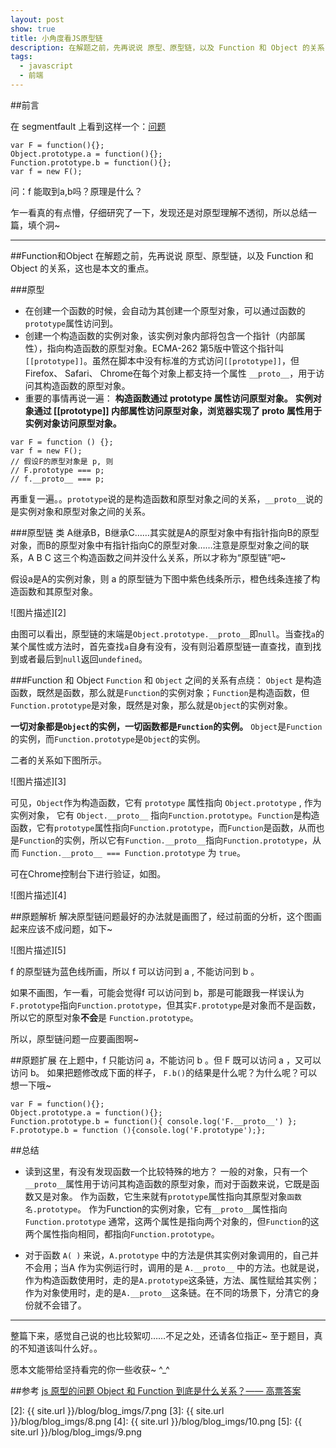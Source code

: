 ```yaml
---
layout: post
show: true
title: 小角度看JS原型链
description: 在解题之前，先再说说 原型、原型链，以及 Function 和 Object 的关系，这也是本文的重点。
tags:
  - javascript
  - 前端
---
```



##前言

在 segmentfault 上看到这样一个：<a href="http://segmentfault.com/q/1010000003503459" target="_blank">问题</a>

~~~
var F = function(){};
Object.prototype.a = function(){};
Function.prototype.b = function(){};
var f = new F();
~~~
问：f 能取到a,b吗？原理是什么？

乍一看真的有点懵，仔细研究了一下，发现还是对原型理解不透彻，所以总结一篇，填个洞~

---

##Function和Object
在解题之前，先再说说 原型、原型链，以及 Function 和 Object 的关系，这也是本文的重点。

###原型

- 在创建一个函数的时候，会自动为其创建一个原型对象，可以通过函数的`prototype`属性访问到。
- 创建一个构造函数的实例对象，该实例对象内部将包含一个指针（内部属性），指向构造函数的原型对象。ECMA-262 第5版中管这个指针叫`[[prototype]]`。虽然在脚本中没有标准的方式访问`[[prototype]]`，但Firefox、 Safari、 Chrome在每个对象上都支持一个属性 `__proto__`，用于访问其构造函数的原型对象。
- 重要的事情再说一遍：
  **构造函数通过 prototype 属性访问原型对象。**
  **实例对象通过 [[prototype]] 内部属性访问原型对象，浏览器实现了 __proto__ 属性用于实例对象访问原型对象。**

~~~
var F = function () {};
var f = new F();
// 假设F的原型对象是 p, 则
// F.prototype === p;
// f.__proto__ === p;
~~~

再重复一遍。。`prototype`说的是构造函数和原型对象之间的关系，`__proto__`说的是实例对象和原型对象之间的关系。

###原型链
类 A继承B，B继承C……其实就是A的原型对象中有指针指向B的原型对象，而B的原型对象中有指针指向C的原型对象……注意是原型对象之间的联系，A B C 这三个构造函数之间并没什么关系，所以才称为“原型链”吧~

假设a是A的实例对象，则 a 的原型链为下图中紫色线条所示，橙色线条连接了构造函数和其原型对象。

![图片描述][2]


由图可以看出，原型链的末端是`Object.prototype.__proto__`即`null`。当查找`a`的某个属性或方法时，首先查找`a`自身有没有，没有则沿着原型链一直查找，直到找到或者最后到`null`返回`undefined`。

###Function 和 Object
`Function` 和 `Object` 之间的关系有点绕：
`Object` 是构造函数，既然是函数，那么就是`Function`的实例对象；`Function`是构造函数，但`Function.prototype`是对象，既然是对象，那么就是`Object`的实例对象。

**一切对象都是`Object`的实例，一切函数都是`Function`的实例。**
`Object`是`Function`的实例，而`Function.prototype`是`Object`的实例。
    
二者的关系如下图所示。

![图片描述][3]

可见，`Object`作为构造函数，它有 `prototype` 属性指向 `Object.prototype` , 作为实例对象， 它有 `Object.__proto__` 指向`Function.prototype`。`Function`是构造函数，它有`prototype`属性指向`Function.prototype`，而`Function`是函数，从而也是`Function`的实例，所以它有`Function.__proto__`指向`Function.prototype`，从而 `Function.__proto__ === Function.prototype` 为 `true`。

可在Chrome控制台下进行验证，如图。

![图片描述][4]

##原题解析
解决原型链问题最好的办法就是画图了，经过前面的分析，这个图画起来应该不成问题，如下~

![图片描述][5]

f 的原型链为蓝色线所画，所以 f 可以访问到 a , 不能访问到 b 。

如果不画图，乍一看，可能会觉得f 可以访问到 b，那是可能跟我一样误认为`F.prototype`指向`Function.prototype`，但其实`F.prototype`是对象而不是函数，所以它的原型对象**不会**是 `Function.prototype`。

所以，原型链问题一应要画图啊~

##原题扩展
在上题中，f 只能访问 a，不能访问 b 。但 F 既可以访问 a ，又可以访问 b。
如果把题修改成下面的样子， `F.b()`的结果是什么呢？为什么呢？可以想一下哦~

~~~
var F = function(){};
Object.prototype.a = function(){};
Function.prototype.b = function(){ console.log('F.__proto__') };
F.prototype.b = function (){console.log('F.prototype');};
~~~

##总结
- 读到这里，有没有发现函数一个比较特殊的地方？
一般的对象，只有一个`__proto__`属性用于访问其构造函数的原型对象，而对于函数来说，它既是函数又是对象。
作为函数，它生来就有`prototype`属性指向其原型对象`函数名.prototype`。
作为Function的实例对象，它有`__proto__`属性指向`Function.prototype`
通常，这两个属性是指向两个对象的，但`Function`的这两个属性指向相同，都指向`Function.prototype`。

- 对于函数 `A( )` 来说，`A.prototype` 中的方法是供其实例对象调用的，自己并不会用；当A 作为实例运行时，调用的是 `A.__proto__` 中的方法。也就是说，作为构造函数使用时，走的是`A.prototype`这条链，方法、属性赋给其实例；作为对象使用时，走的是`A.__proto__`这条链。在不同的场景下，分清它的身份就不会错了。

---

整篇下来，感觉自己说的也比较絮叨……不足之处，还请各位指正~ 至于题目，真的不知道该叫什么好。。

愿本文能带给坚持看完的你一些收获~  ^_^

##参考
<a href="http://segmentfault.com/q/1010000002736664" target="_blank">js 原型的问题 Object 和 Function 到底是什么关系？—— 高票答案</a>


  [2]: {{ site.url }}/blog/blog_imgs/7.png
  [3]: {{ site.url }}/blog/blog_imgs/8.png
  [4]: {{ site.url }}/blog/blog_imgs/10.png
  [5]: {{ site.url }}/blog/blog_imgs/9.png
